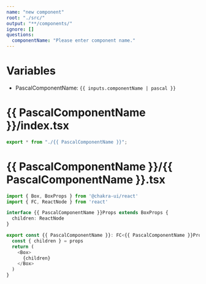 ```yaml
---
name: "new component"
root: "./src/"
output: "**/components/"
ignore: []
questions:
  componentName: "Please enter component name."
---
```


# Variables

- PascalComponentName: `{{ inputs.componentName | pascal }}`

# {{ PascalComponentName }}/index.tsx

```typescript
export * from "./{{ PascalComponentName }}";
```

# {{ PascalComponentName }}/{{ PascalComponentName }}.tsx

```typescript
import { Box, BoxProps } from '@chakra-ui/react'
import { FC, ReactNode } from 'react'

interface {{ PascalComponentName }}Props extends BoxProps {
  children: ReactNode
}

export const {{ PascalComponentName }}: FC<{{ PascalComponentName }}Props> = (props) => {
  const { children } = props
  return (
    <Box>
      {children}
    </Box>
  )
}
```
